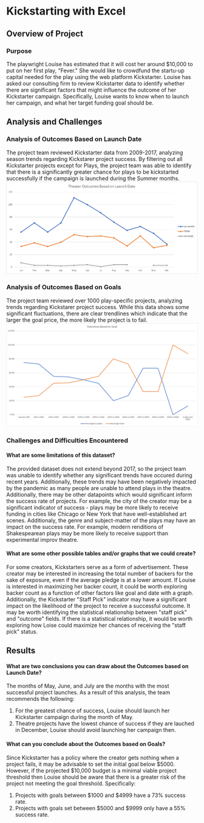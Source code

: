 # Kickstarting with Excel

## Overview of Project

### Purpose
The playwright Louise has estimated that it will cost her around $10,000 to put on her first play, "Fever." She would like to crowdfund the startu-up capital needed for the play using the web platform Kickstarter. Louise has asked our consulting firm to review Kickstarter data to identify whether there are significant factors that might influence the outcome of her Kickstarter campaign. Specifically, Louise wants to know when to launch her campaign, and what her target funding goal should be.
## Analysis and Challenges

### Analysis of Outcomes Based on Launch Date
The project team reviewed Kickstarter data from 2009-2017, analyzing season trends regarding Kickstarer project success. By filtering out all Kickstarter projects except for Plays, the project team was able to identify that there is a significantly greater chance for plays to be kickstarted successfully if the campaign is launched during the Summer months.
![Figure 1. Outcomes Based on Date](Theater_Outcomes_vs_Launch.png)
### Analysis of Outcomes Based on Goals
The project team reviewed over 1000 play-specific projects, analyzing trends regarding Kickstarer project success. While this data shows some significant fluctuations, there are clear trendlines which indicate that the larger the goal price, the more likely the project is to fail.
![Figure 2. Outcomes Based on Goal](Outcomes_vs_Goals.png)
### Challenges and Difficulties Encountered

#### What are some limitations of this dataset?
The provided dataset does not extend beyond 2017, so the project team was unable to identify whether any significant trends have occured during recent years. Additionally, these trends may have been negatively impacted by the pandemic as many people are unable to attend plays in the theatre. Additionally, there may be other datapoints which would significant inform the success rate of projects. For example, the city of the creator may be a significant indicator of success - plays may be more likely to receive funding in cities like Chicago or New York that have well-established art scenes. Additionaly, the genre and subject-matter of the plays may have an impact on the success rate. For example, modern renditions of Shakespearean plays may be more likely to receive support than experimental improv theatre. 
#### What are some other possible tables and/or graphs that we could create?
For some creators, Kickstarters serve as a form of advertisement. These creator may be interested in increasing the total number of backers for the sake of exposure, even if the average pledge is at a lower amount. If Louise is interested in maximizing her backer count, it could be worth exploring backer count as a function of other factors like goal and date with a graph. Additionally, the Kickstarter "Staff Pick" indicator may have a significant impact on the likelihood of the project to receive a successful outcome. It may be worth identifying the statistical relationship between "staff pick" and "outcome" fields. If there is a statistical relationship, it would be worth exploring how Loise could maximize her chances of receiving the "staff pick" status.
## Results

#### What are two conclusions you can draw about the Outcomes based on Launch Date?
The months of May, June, and July are the months with the most successful project launches. As a result of this analysis, the team recommends the following: 
1. For the greatest chance of success, Louise should launch her Kickstarter campaign during the month of May. 
2. Theatre projects have the lowest chance of success if they are lauched in December, Louise should avoid launching her campaign then.
#### What can you conclude about the Outcomes based on Goals?
Since Kickstarter has a policy where the creator gets nothing when a project fails, it may be advisable to set the initial goal below $5000. However, if the projected $10,000 budget is a minimal viable project threshold then Louise should be aware that there is a greater risk of the project not meeting the goal threshold. Specifically: 
1. Projects with goals between $1000 and $4999 have a 73% success rate.
2. Projects with goals set between $5000 and $9999 only have a 55% success rate. 
